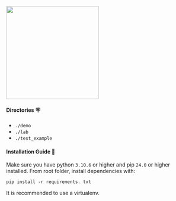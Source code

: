 <img src="https://grpc.io/img/logos/grpc-icon-color.png" width="250" height="250"/>

#### Directories 🪧

- `./demo`
- `./lab`
- `./test_example`

#### Installation Guide 💾

Make sure you have python `3.10.6` or higher and pip `24.0` or higher installed. From root folder, install dependencies with:

```
pip install -r requirements. txt
```

It is recommended to use a virtualenv.
